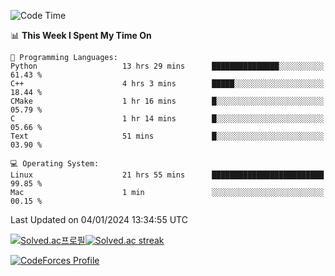 
<!--START_SECTION:waka-->
![Code Time](http://img.shields.io/badge/Code%20Time-3%2C104%20hrs%2040%20mins-blue)

📊 **This Week I Spent My Time On** 

```text
💬 Programming Languages: 
Python                   13 hrs 29 mins      ███████████████░░░░░░░░░░   61.43 % 
C++                      4 hrs 3 mins        █████░░░░░░░░░░░░░░░░░░░░   18.44 % 
CMake                    1 hr 16 mins        █░░░░░░░░░░░░░░░░░░░░░░░░   05.79 % 
C                        1 hr 14 mins        █░░░░░░░░░░░░░░░░░░░░░░░░   05.66 % 
Text                     51 mins             █░░░░░░░░░░░░░░░░░░░░░░░░   03.90 % 

💻 Operating System: 
Linux                    21 hrs 55 mins      █████████████████████████   99.85 % 
Mac                      1 min               ░░░░░░░░░░░░░░░░░░░░░░░░░   00.15 % 
```


 Last Updated on 04/01/2024 13:34:55 UTC
<!--END_SECTION:waka-->


[![Solved.ac프로필](http://mazassumnida.wtf/api/generate_badge?boj=hckim96)](https://solved.ac/hckim96)[![Solved.ac streak](http://mazandi.herokuapp.com/api?handle=hckim96&theme=dark)](https://solved.ac/hckim96)


[![CodeForces Profile](https://cf.leed.at?id=hckim96)](https://codeforces.com/profile/hckim96)


